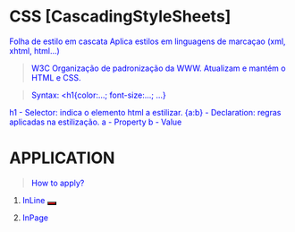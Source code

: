 # CSS [CascadingStyleSheets]
Folha de estilo em cascata
Aplica estilos em linguagens de marcaçao (xml, xhtml, html...)

> W3C
Organização de padronização da WWW.
Atualizam e mantém o HTML e CSS.

> Syntax:
<h1{color:...; font-size:...; ...}

h1 - Selector: indica o elemento html a estilizar.
{a:b} - Declaration: regras aplicadas na estilização.
a - Property
b - Value

# APPLICATION
> How to apply?

1) InLine
    <button style="background-color: red;"></button>

2) InPage
    <style>
        p{color: blue;}
        .btn-green{background-color: green} 
<!-- to declare as a CLASS, its necessary to put the point at the beginning -->
       #btn-red{background-color: red}
<!-- to declare as a ID, its necessary to put the hash at the beginning -->
    </style>

<p>
    ... <!-- (will turn blue) -->
</p>
<button class="btn-green">
    ... <!-- (will turn green) -->
</button>

3) In Link
<!-- Its not necessary to apply the style tag <style> in the css file. -->

h1{
    color:red
} /*selector*/

.color-green ul li a{
    color:green
} /*class*/

#color-black{
    color: black;
} /*id*/

#link-home{
    color: black;
} /*id*/


``Good Practice`` <!-- Its considered a GOOD PRACTICE to apply css in a page -> implement the styles in a file with .css extension separated from html file. -->

__Responsividade__
__Mobile First__ desenvolver primeiro para os dispositivos móveis depois para as telas maiores.
__DevTools__ developer tools (f12) or right button > inspect or ...


**CSS NAO TEM EFEITO NA HEAD.


# VIEWPORT
[MetaTag-type]
Ajuda a adaptar o conteúdo de uma página da web para diferentes dispositivos.
Allows to control the page size and scale on mobile devices.

``Responsive Design Technique.``

<meta name="viewport" content="width=device-width, initial-scale=1.0">


# SPECIFICS STYLES...
global.css [html,body]
header.css
index.css [main?]
footer.css


# MEDIA QUERY
Define custom styles for differents types of devices and medias.
**Tamanhos de tela específicos.
**Tipos de dispositivos específicos.

``Responsive Design Technique.``

ex.: 
@media screen and (min-width: 992px){
    body{
        color: ...;
    }
}


__Take note!__
[BreakpointsCss]: screen limits.
Default: 992px is even the limit of a TABLET. (more than this is a DESKTOP).

``Relative position: follows the default flow of screen design.``
``Absolute position: has a fixed position.``


__ToolsTips__
W3Schools.com
DeveloperMozilla.com
(inspecionar sites para ver os códigos; f12)


# PSEUDO-ELEMENTS
Selectors that allow selecting multiple elements for to apply styles on a specific element according with
his state or position inside father element.

<Syntax ex.:>
<footer section span:first-child{...}>    <first-child>
<header nav ul li a:hover{...}>          <hover>

<!-- its not necessary to use the tags -->


__TakeNote!__
<fatherElement child1 child2 child3..>

<Syntax ex.:>
header a img{}
header nav ul li a{}